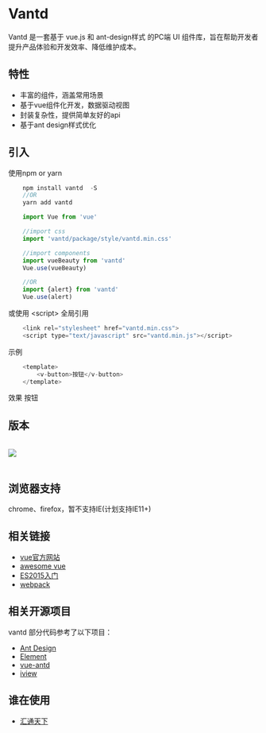 # Vantd

Vantd 是一套基于 vue.js 和 ant-design样式 的PC端 UI 组件库，旨在帮助开发者提升产品体验和开发效率、降低维护成本。

## 特性
- 丰富的组件，涵盖常用场景
- 基于vue组件化开发，数据驱动视图
- 封装复杂性，提供简单友好的api
- 基于ant design样式优化

## 引入
使用npm or yarn
````javascript
    npm install vantd  -S 
    //OR
    yarn add vantd

    import Vue from 'vue'

    //import css
    import 'vantd/package/style/vantd.min.css'

    //import components
    import vueBeauty from 'vantd'
    Vue.use(vueBeauty)

    //OR
    import {alert} from 'vantd'
    Vue.use(alert)
````
或使用  \<script\> 全局引用
````javascript
    <link rel="stylesheet" href="vantd.min.css"> 
    <script type="text/javascript" src="vantd.min.js"></script> 
````
示例
````javascript
    <template>
        <v-button>按钮</v-button>
    </template>
````
效果
<v-button>按钮</v-button>
## 版本
<br>
<a href="https://www.npmjs.com/package/vantd" target="_blank"> 
    <img src="http://img.shields.io/npm/v/vantd.svg"> 
</a> 
<br><br>

## 浏览器支持
chrome、firefox，暂不支持IE(计划支持IE11+)
## 相关链接
- <a href="http://cn.vuejs.org/" target="_blank">vue官方网站</a> 
- <a href="https://github.com/vuejs/awesome-vue" target="_blank">awesome vue</a> 
- <a href="http://es6.ruanyifeng.com/" target="_blank">ES2015入门</a> 
- <a href="https://doc.webpack-china.org/" target="_blank">webpack</a>
## 相关开源项目
vantd 部分代码参考了以下项目：
- <a href="https://github.com/ant-design/ant-design/" target="_blank">Ant Design</a> 
- <a href="https://github.com/ElemeFE/element" target="_blank">Element</a> 
- <a href="https://github.com/okoala/vue-antd" target="_blank">vue-antd</a> 
- <a href="https://github.com/iview/iview" target="_blank">iview</a>
## 谁在使用
- <a href="http://www.g7.com.cn/" target="_blank">汇通天下</a>